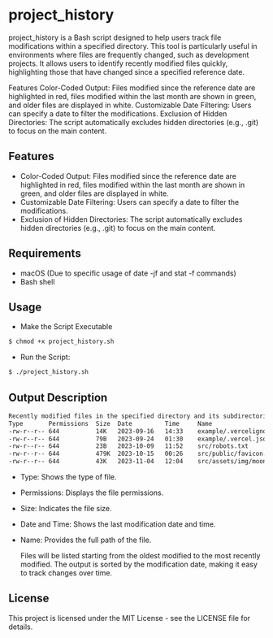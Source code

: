 # project_history

project_history is a Bash script designed to help users track file modifications within a specified directory. This tool is particularly useful in environments where files are frequently changed, such as development projects. It allows users to identify recently modified files quickly, highlighting those that have changed since a specified reference date.

Features
Color-Coded Output: Files modified since the reference date are highlighted in red, files modified within the last month are shown in green, and older files are displayed in white.
Customizable Date Filtering: Users can specify a date to filter the modifications.
Exclusion of Hidden Directories: The script automatically excludes hidden directories (e.g., .git) to focus on the main content.

## Features

- Color-Coded Output: Files modified since the reference date are highlighted in red, files modified within the last month are shown in green, and older files are displayed in white.
- Customizable Date Filtering: Users can specify a date to filter the modifications.
- Exclusion of Hidden Directories: The script automatically excludes hidden directories (e.g., .git) to focus on the main content.

## Requirements

- macOS (Due to specific usage of date -jf and stat -f commands)
- Bash shell

## Usage

- Make the Script Executable

```bash
$ chmod +x project_history.sh
```

- Run the Script:

```bash
$ ./project_history.sh
```

## Output Description

```bash
Recently modified files in the specified directory and its subdirectories (excluding directories starting with .), sorted by oldest first:
Type       Permissions  Size  Date         Time     Name
-rw-r--r-- 644          14K   2023-09-16   14:33    example/.vercelignore
-rw-r--r-- 644          79B   2023-09-24   01:30    example/.vercel.json
-rw-r--r-- 644          23B   2023-10-09   11:52    src/robots.txt
-rw-r--r-- 644          479K  2023-10-15   00:26    src/public/favicon.png
-rw-r--r-- 644          43K   2023-11-04   12:04    src/assets/img/moon.png
```

- Type: Shows the type of file.
- Permissions: Displays the file permissions.
- Size: Indicates the file size.
- Date and Time: Shows the last modification date and time.
- Name: Provides the full path of the file.

  Files will be listed starting from the oldest modified to the most recently modified. The output is sorted by the modification date, making it easy to track changes over time.

## License

This project is licensed under the MIT License - see the LICENSE file for details.
